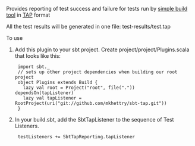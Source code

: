 Provides reporting of test success and failure for tests run by
[simple build tool](https://github.com/harrah/xsbt)
in [TAP](http://en.wikipedia.org/wiki/Test_Anything_Protocol) format

All the test results will be generated in one file: test-results/test.tap

To use

1. Add this plugin to your sbt project. Create project/project/Plugins.scala that looks like this:

        import sbt._
        // sets up other project dependencies when building our root project
        object Plugins extends Build {
          lazy val root = Project("root", file(".")) dependsOn(tapListener)
          lazy val tapListener = RootProject(uri("git://github.com/mkhettry/sbt-tap.git"))
        }

2. In your build.sbt, add the SbtTapListener to the sequence of Test Listeners.

        testListeners += SbtTapReporting.tapListener

